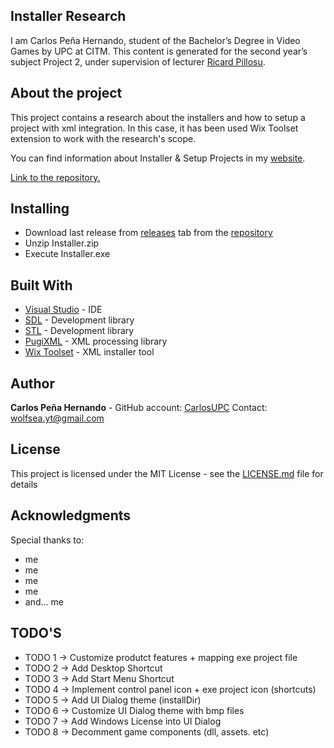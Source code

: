 ﻿## Installer Research

I am Carlos Peña Hernando, student of the Bachelor’s Degree in Video Games by UPC at CITM. This content is generated for the second year’s subject Project 2, under supervision of lecturer [Ricard Pillosu](https://www.linkedin.com/in/ricardpillosu/?originalSubdomain=es).

## About the project
This project contains a research about the installers and how to setup a project with xml integration. In this case, it has been used Wix Toolset extension to work with the research's scope.

You can find information about Installer & Setup Projects in my [website]().

[Link to the repository.](https://github.com/CarlosUPC/Installer-Research)

## Installing

* Download last release from [releases]() tab from the [repository]()
* Unzip Installer.zip
* Execute Installer.exe

## Built With
* [Visual Studio]() - IDE
* [SDL]() - Development library
* [STL]() - Development library
* [PugiXML]() - XML processing library
* [Wix Toolset](http://wixtoolset.org/) - XML installer tool

## Author
**Carlos Peña Hernando** - GitHub account: [CarlosUPC]() Contact: [wolfsea.yt@gmail.com]()

## License
This project is licensed under the MIT License - see the [LICENSE.md]() file for details

## Acknowledgments
Special thanks to:
* me
* me
* me
* me
* and... me
 
 
 
 
 
 
 
 
 
 
 
 
 
 
 
 
 
 
 
 
 
 
 
 
 ## TODO'S
 
 * TODO 1 -> Customize produtct features + mapping exe project file
  * TODO 2 -> Add Desktop Shortcut
 * TODO 3 -> Add Start Menu Shortcut
  * TODO 4 -> Implement control panel icon + exe project icon (shortcuts)
  * TODO 5 -> Add UI Dialog theme (installDir)
  * TODO 6 -> Customize UI Dialog theme with bmp files
  * TODO 7 -> Add Windows License into UI Dialog
  * TODO 8 -> Decomment game components (dll, assets. etc)

